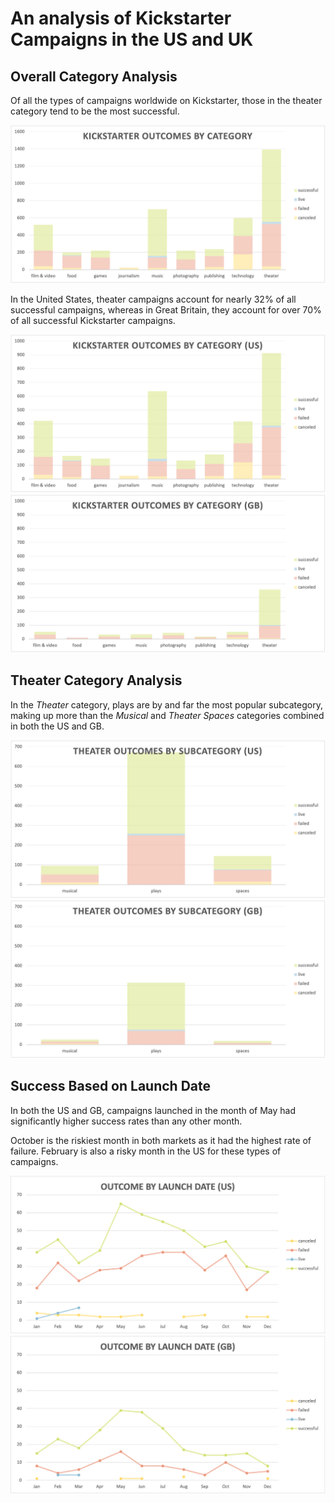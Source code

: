 # **An analysis of Kickstarter Campaigns in the US and UK**

## **Overall Category Analysis**

Of all the types of campaigns worldwide on Kickstarter, those in the theater category tend to be the most successful.

![](images/01-all-kickstarter-categories.png)

In the United States, theater campaigns account for nearly 32% of all successful campaigns, whereas in Great Britain, they account for over 70% of all successful Kickstarter campaigns. 

![](images/01-us-kickstarter-categories.png) ![](images/01-gb-kickstarter-categories.png)

## **Theater Category Analysis**

In the *Theater* category, plays are by and far the most popular subcategory, making up more than the *Musical* and *Theater Spaces* categories combined in both the US and GB. 

![](images/02-us-category-outcomes.png) ![](images/02-gb-category-outcomes.png)

## **Success Based on Launch Date**

In both the US and GB, campaigns launched in the month of May had significantly higher success rates than any other month. 

October is the riskiest month in both markets as it had the highest rate of failure. February is also a risky month in the US for these types of campaigns.

![](images/04-us-outcome-by-launch-theater.png) ![](images/04-gb-outcome-by-launch-theater.png)

